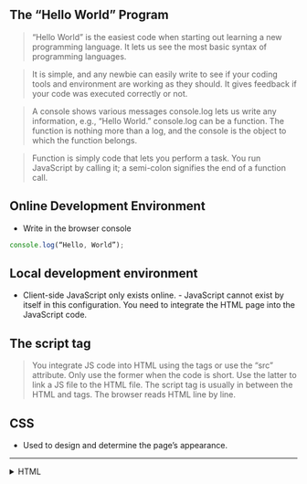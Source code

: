 ## The “Hello World” Program
> “Hello World” is the easiest code when starting out learning a new programming language. It lets us see the most basic syntax of programming languages.

> It is simple, and any newbie can easily write to see if your coding tools and environment are working as they should. It gives feedback if your code was executed correctly or not.

> A console shows various messages
console.log lets us write any information, e.g., “Hello World.” console.log can be a function. The function is nothing more than a log, and the console is the object to which the function belongs.

> Function is simply code that lets you perform a task. You run JavaScript by calling it;  a semi-colon signifies the end of a function call. 

## Online Development Environment
- Write in the browser console 

```js
console.log(“Hello, World”); 
```



## Local development environment 
- Client-side JavaScript only exists online. - JavaScript cannot exist by itself in this configuration. You need to integrate the HTML page into the JavaScript code. 



## The script tag
> You integrate JS code into HTML using the <script> tag. You can either embed it in <script> and </script> tags or use the “src” attribute. Only use the former when the code is short. Use the latter to link a JS file to the HTML file. The script tag is usually in between the HTML <head> and </head> tags.
The browser reads HTML line by line. 

## CSS </summary>
- Used to design and determine the page’s appearance.
---
<details> 
<summary>HTML</summary>
Hyper text markup language
</details>
